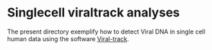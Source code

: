 # Singlecell viraltrack analyses

The present directory exemplify how to detect Viral DNA in single cell human data using the software [Viral-track](https://github.com/PierreBSC/Viral-Track).
